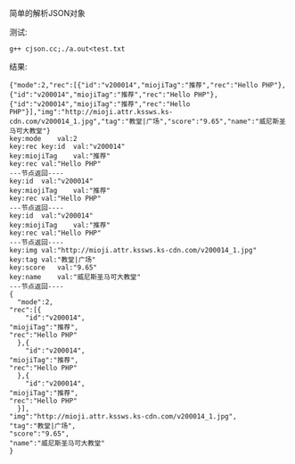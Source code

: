 简单的解析JSON对象

测试:

	g++ cjson.cc;./a.out<test.txt


结果:

	{"mode":2,"rec":[{"id":"v200014","miojiTag":"推荐","rec":"Hello PHP"},{"id":"v200014","miojiTag":"推荐","rec":"Hello PHP"},{"id":"v200014","miojiTag":"推荐","rec":"Hello PHP"}],"img":"http://mioji.attr.kssws.ks-cdn.com/v200014_1.jpg","tag":"教堂|广场","score":"9.65","name":"威尼斯圣马可大教堂"}
	key:mode	val:2
	key:rec	key:id	val:"v200014"
	key:miojiTag	val:"推荐"
	key:rec	val:"Hello PHP"
	---节点返回----
	key:id	val:"v200014"
	key:miojiTag	val:"推荐"
	key:rec	val:"Hello PHP"
	---节点返回----
	key:id	val:"v200014"
	key:miojiTag	val:"推荐"
	key:rec	val:"Hello PHP"
	---节点返回----
	key:img	val:"http://mioji.attr.kssws.ks-cdn.com/v200014_1.jpg"
	key:tag	val:"教堂|广场"
	key:score	val:"9.65"
	key:name	val:"威尼斯圣马可大教堂"
	---节点返回----
	{
	  "mode":2,
	"rec":[{
	    "id":"v200014",
	"miojiTag":"推荐",
	"rec":"Hello PHP"
	  },{
	    "id":"v200014",
	"miojiTag":"推荐",
	"rec":"Hello PHP"
	  },{
	    "id":"v200014",
	"miojiTag":"推荐",
	"rec":"Hello PHP"
	  }],
	"img":"http://mioji.attr.kssws.ks-cdn.com/v200014_1.jpg",
	"tag":"教堂|广场",
	"score":"9.65",
	"name":"威尼斯圣马可大教堂"
	}
